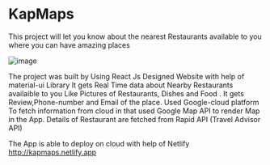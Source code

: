 # KapMaps
This project will let you know about the nearest Restaurants available to you where you can have amazing places 

![image](https://user-images.githubusercontent.com/95988187/236882659-51dc9bd8-fc5c-4cc8-93dc-3df0fe7ff5af.png)

The project was built by Using React Js 
Designed Website with help of material-ui Library
It gets Real Time data about Nearby Restaurants availaible to you Like Pictures of Restaurants, Dishes and Food .
It gets Review,Phone-number and Email of the place.
Used Google-cloud platform To fetch information from cloud in that used Google Map API to render Map in the App.
Details of Restaurant are fetched from Rapid API (Travel Advisor API)

The App is able to deploy on cloud with help of Netlify
http://kapmaps.netlify.app
